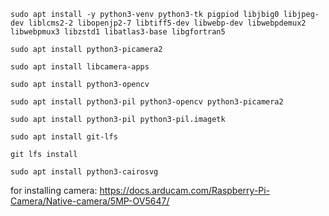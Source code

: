 `sudo apt install -y python3-venv python3-tk pigpiod libjbig0 libjpeg-dev liblcms2-2 libopenjp2-7 libtiff5-dev libwebp-dev libwebpdemux2 libwebpmux3 libzstd1 libatlas3-base libgfortran5`

`sudo apt install python3-picamera2`

`sudo apt install libcamera-apps`

`sudo apt install python3-opencv`

`sudo apt install python3-pil python3-opencv python3-picamera2`

`sudo apt install python3-pil python3-pil.imagetk`

`sudo apt install git-lfs`

`git lfs install`

`sudo apt install python3-cairosvg`

for installing camera: https://docs.arducam.com/Raspberry-Pi-Camera/Native-camera/5MP-OV5647/